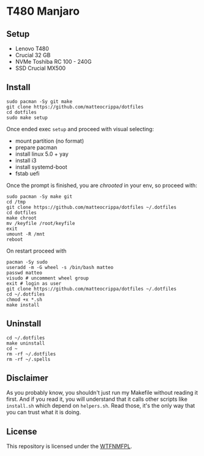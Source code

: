 # T480 Manjaro

## Setup
- Lenovo T480
- Crucial 32 GB
- NVMe Toshiba RC 100 - 240G
- SSD Crucial MX500


## Install

```jshelllanguage
sudo pacman -Sy git make
git clone https://github.com/matteocrippa/dotfiles
cd dotfiles
sudo make setup
```

Once ended exec `setup` and proceed with visual selecting:

- mount partition (no format)
- prepare pacman
- install linux 5.0 + yay
- install i3
- install systemd-boot
- fstab uefi

Once the prompt is finished, you are _chrooted_ in your env, so proceed with:

```jshelllanguage
sudo pacman -Sy make git
cd /tmp
git clone https://github.com/matteocrippa/dotfiles ~/.dotfiles
cd dotfiles
make chroot
mv /keyfile /root/keyfile
exit
umount -R /mnt
reboot
```

On restart proceed with

```jshelllanguage
pacman -Sy sudo
useradd -m -G wheel -s /bin/bash matteo
passwd matteo
visudo # uncomment wheel group
exit # login as user
git clone https://github.com/matteocrippa/dotfiles ~/.dotfiles
cd ~/.dotfiles
chmod +x *.sh
make install
```

## Uninstall

```shell
cd ~/.dotfiles
make uninstall
cd ~
rm -rf ~/.dotfiles
rm -rf ~/.spells
```

## Disclaimer

As you probably know, you shouldn't just run my Makefile without reading it
first. And if you read it, you will understand that it calls other scripts like
`install.sh` which depend on `helpers.sh`. Read those, it's the only way that
you can trust what it is doing.

## License

This repository is licensed under the [WTFNMFPL](LICENSE.txt).
